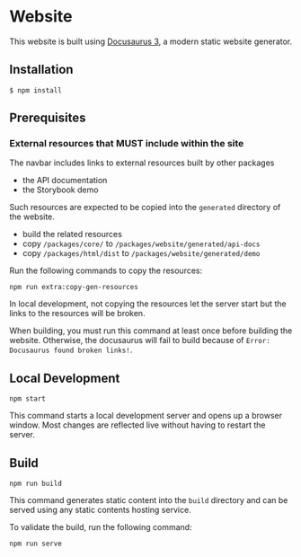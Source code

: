 # Website

This website is built using [Docusaurus 3](https://docusaurus.io/), a modern static website generator.

## Installation

```
$ npm install
```

## Prerequisites

### External resources that MUST include within the site

The navbar includes links to external resources built by other packages
- the API documentation
- the Storybook demo

Such resources are expected to be copied into the `generated` directory of the website.
- build the related resources
- copy `/packages/core/` to `/packages/website/generated/api-docs`
- copy `/packages/html/dist` to `/packages/website/generated/demo`

Run the following commands to copy the resources:
```
npm run extra:copy-gen-resources
```

In local development, not copying the resources let the server start but the links to the resources will be broken.

When building, you must run this command at least once before building the website. Otherwise, the docusaurus will fail to build because of `Error: Docusaurus found broken links!`.


## Local Development

```
npm start
```

This command starts a local development server and opens up a browser window. Most changes are reflected live without having to restart the server.

## Build

```
npm run build
```

This command generates static content into the `build` directory and can be served using any static contents hosting service.

To validate the build, run the following command:
```
npm run serve
```
